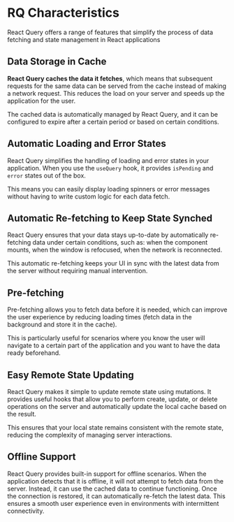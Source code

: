 # RQ Characteristics

React Query offers a range of features that simplify the process of data fetching and state management in React applications

## Data Storage in Cache

**React Query caches the data it fetches**, which means that subsequent requests for the same data can be served from the cache instead of making a network request. This reduces the load on your server and speeds up the application for the user.

The cached data is automatically managed by React Query, and it can be configured to expire after a certain period or based on certain conditions.

## Automatic Loading and Error States

React Query simplifies the handling of loading and error states in your application. When you use the `useQuery` hook, it provides `isPending` and `error` states out of the box.

This means you can easily display loading spinners or error messages without having to write custom logic for each data fetch.

## Automatic Re-fetching to Keep State Synched

React Query ensures that your data stays up-to-date by automatically re-fetching data under certain conditions, such as: when the component mounts, when the window is refocused, when the network is reconnected.

This automatic re-fetching keeps your UI in sync with the latest data from the server without requiring manual intervention.

## Pre-fetching

Pre-fetching allows you to fetch data before it is needed, which can improve the user experience by reducing loading times (fetch data in the background and store it in the cache).

This is particularly useful for scenarios where you know the user will navigate to a certain part of the application and you want to have the data ready beforehand.

## Easy Remote State Updating

React Query makes it simple to update remote state using mutations. It provides useful hooks that allow you to perform create, update, or delete operations on the server and automatically update the local cache based on the result.

This ensures that your local state remains consistent with the remote state, reducing the complexity of managing server interactions.

## Offline Support

React Query provides built-in support for offline scenarios. When the application detects that it is offline, it will not attempt to fetch data from the server. Instead, it can use the cached data to continue functioning. Once the connection is restored, it can automatically re-fetch the latest data. This ensures a smooth user experience even in environments with intermittent connectivity.
